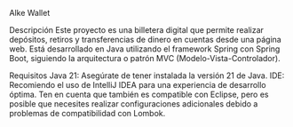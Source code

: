 Alke Wallet

Descripción
Este proyecto es una billetera digital que permite realizar depósitos, retiros y transferencias de dinero en cuentas desde una página web. 
Está desarrollado en Java utilizando el framework Spring con Spring Boot, siguiendo la arquitectura o patrón MVC (Modelo-Vista-Controlador).

Requisitos
Java 21: Asegúrate de tener instalada la versión 21 de Java.
IDE: Recomiendo el uso de IntelliJ IDEA para una experiencia de desarrollo óptima.
Ten en cuenta que también es compatible con Eclipse, pero es posible que necesites realizar configuraciones adicionales debido a problemas de compatibilidad con Lombok.

